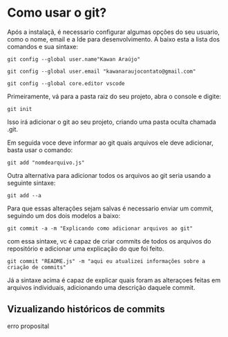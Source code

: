 # Como usar o git?
Após a instalaçã, é necessario configurar algumas opções do seu usuario, como o nome, email e a Ide para desenvolvimento. A baixo esta a lista dos comandos e sua sintaxe:
```
git config --global user.name"Kawan Araújo" 
```
```
git config --global user.email "kawanaraujocontato@gmail.com" 
```
```
git config --global core.editor vscode
```
Primeiramente, vá para a pasta raiz do seu projeto, abra o console e digite:
```
git init
```
Isso irá adicionar o git ao seu projeto, criando uma pasta oculta chamada .git.

Em seguida voce deve informar ao git quais arquivos ele deve adicionar, basta usar o comando:
```
git add "nomdearquivo.js"
```

Outra alternativa para adicionar todos os arquivos ao git seria usando a seguinte sintaxe:

```
git add --a
```

Para que essas alterações sejam salvas é necessario enviar um commit, seguindo um dos dois modelos a baixo:
```
git commit -a -m "Explicando como adicionar arquivos ao git"
```
com essa sintaxe, vc é capaz de criar commits de todos os arquivos do repositório e adicionar uma explicação do que foi feito.

```
git commit "README.js" -m "aqui eu atualizei informações sobre a criação de commits"
```
Já a sintaxe acima é capaz de explicar quais foram as alteraçoes feitas em arquivos individuais, adicionando uma descrição daquele commit.

## Vizualizando históricos de commits

erro proposital